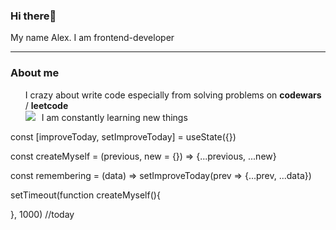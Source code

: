 <style>
ul>li {
  list-style:none;
}
li>img {
  margin-right:10px;
  }
</style>

### Hi there👋
My name Alex. I am frontend-developer
<hr>
<h3>About me</h3>
<ul>
  <li style="list-style:none;">I crazy about write code especially from solving problems on <b>codewars</b> / <b>leetcode</b></li>
  <li><img src="https://cdn3.iconfinder.com/data/icons/education-science-vol-1-1/512/reading_book_read_learn-256.png" style="width:25px, margin-right:10px"/>I am constantly learning new things</li>
  <li></li>
  <li></li>
  <li></li>
  <li></li>
</ul>
const [improveToday, setImproveToday] = useState({})

const createMyself = (previous, new = {}) => {...previous, ...new}

const remembering = (data) => setImproveToday(prev => {...prev, ...data})

setTimeout(function createMyself(){

}, 1000)
//today
